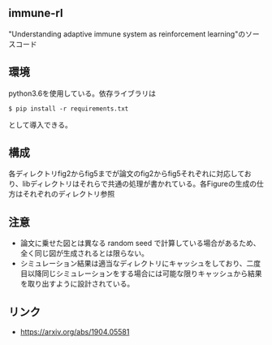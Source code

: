 immune-rl
----
"Understanding adaptive immune system as reinforcement learning"のソースコード

## 環境
python3.6を使用している。依存ライブラリは
```
$ pip install -r requirements.txt
```
として導入できる。

## 構成
各ディレクトリfig2からfig5までが論文のfig2からfig5それぞれに対応しており、libディレクトリはそれらで共通の処理が書かれている。各Figureの生成の仕方はそれぞれのディレクトリ参照

## 注意
* 論文に乗せた図とは異なる random seed で計算している場合があるため、全く同じ図が生成されるとは限らない。
* シミュレーション結果は適当なディレクトリにキャッシュをしており、二度目以降同じシミュレーションをする場合には可能な限りキャッシュから結果を取り出すように設計されている。

## リンク
* https://arxiv.org/abs/1904.05581
